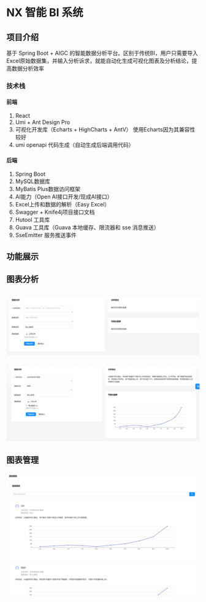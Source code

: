 # NX 智能 BI 系统

## 项目介绍

基于 Spring Boot + AIGC 的智能数据分析平台。区别于传统BI，用户只需要导入Excel原始数据集，并输入分析诉求，就能自动化生成可视化图表及分析结论，提高数据分析效率

### 技术栈

#### 前端

1. React
2. Umi + Ant Design Pro
3. 可视化开发库（Echarts + HighCharts + AntV）
   使用Echarts因为其兼容性较好
4. umi openapi 代码生成（自动生成后端调用代码）

#### 后端

1. Spring Boot
2. MySQL数据库
3. MyBatis Plus数据访问框架
4. AI能力（Open AI接口开发/现成AI接口）
5. Excel上传和数据的解析（Easy Excel）
6. Swagger + Knife4j项目接口文档
7. Hutool 工具库
8. Guava 工具库（Guava 本地缓存、限流器和 sse 消息推送）
9. SseEmitter 服务推送事件

## 功能展示

## 图表分析

![image-20240317144026870](images/image-20240317144026870.png)

![image-20240317144149958](images/image-20240317144149958.png)

## 图表管理

![image-20240317144218205](images/image-20240317144218205.png)
